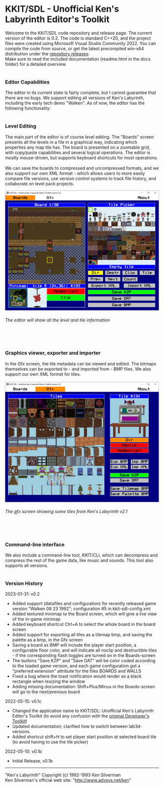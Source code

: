 # KKIT/SDL - Unofficial Ken's Labyrinth Editor's Toolkit

Welcome to the KKIT/SDL code repository and release page. The current version of the editor is 0.2. The code is standard C++20, and the project files were created using Microsoft Visual Studio Community 2022. You can compile the code from source, or get the latest precompiled win-x64 distribution under the [repository releases](https://github.com/kaimitai/klabkit-sdl/releases/). \
Make sure to read the included documentation (readme.html in the docs folder) for a detailed overview.
<br></br>
### Editor Capabilities
The editor in its current state is fairly complete, but I cannot guarantee that there are no bugs. We support editing all versions of Ken's Labyrinth, including the early tech demo "Walken". As of now, the editor has the following functionality:
<br></br>
### Level Editing
The main part of the editor is of course level editing. The "Boards" screen presents all the levels in a file in a graphical way, indicating which properties any map tile has. The board is presented on a zoomable grid, with copy/paste capabilities and several logical operations. The editor is mostly mouse-driven, but supports keyboard shortcuts for most operations.
<br></br>
We can save the boards to compressed and uncompressed formats, and we also support our own XML format - which allows users to more easily compare file versions, use version control systems to track file history, and collaborate on level pack projects.

![alt text](./klabkit-sdl/docs/images/00_board_editor.png)
###### The editor will show all the level and tile information
<br></br>
### Graphics viewer, exporter and importer
In the Gfx screen, the tile metadata can be viewed and edited. The bitmaps themselves can be exported to - and imported from - BMP files. We also support our own XML format for tiles.
<br></br>
![alt text](./klabkit-sdl/docs/images/01_gfx_editor.png)
###### The gfx screen showing some tiles from Ken's Labyrinth v2.1
<br></br>
### Command-line interface
We also include a command-line tool, KKIT/CLI, which can decompress and compress the rest of the game data, like music and sounds. This tool also supports all versions.
<br><br>
### Version History
2023-01-31: v0.2
* Added support (datafiles and configuration) for recently released game version "Walken 08 23 1992"; configuration #5 in kkit-sdl-config.xml
* Added textured minimap to the Board screen, which will give a live view of the in-game minimap
* Added keyboard shortcut Ctrl+A to select the whole board in the board screen
* Added support for exporting all tiles as a tilemap bmp, and saving the palette as a bmp, in the Gfx screen
* Saving a board as BMP will include the player start position, a configurable floor color, and will indicate all noclip and destructible tiles - if the corresponding flash toggles are turned on in the Boards-screen
* The buttons "Save KZP" and "Save DAT" will be color coded according to the loaded game version, and each game configuration got a "preferred extension" attribute for the files BOARDS and WALLS
* Fixed a bug where the toast notification would render as a black rectangle when resizing the window
* Adding missing documentation: Shift+Plus/Minus in the Boards-screen will go to the next/previous board

2022-05-15: v0.1c
* Changed the application name to KKIT/SDL: Unofficial Ken's Labyrinth Editor's Toolkit (to avoid any confusion with the [original Developer's Toolkit]("http://advsys.net/ken/klab.htm#klabkit"))
* Updated documentation; clarified how to switch between lab3d-versions
* Added shortcut shift+H to set player start position at selected board tile (to avoid having to use the tile picker)

2022-05-10: v0.1b
* Initial Release, v0.1b

<hr>

"Ken's Labyrinth" Copyright (c) 1992-1993 Ken Silverman \
Ken Silverman's official web site: "http://www.advsys.net/ken"
